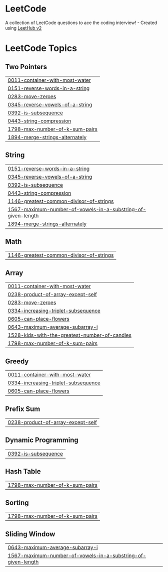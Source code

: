 # LeetCode
A collection of LeetCode questions to ace the coding interview! - Created using [LeetHub v2](https://github.com/arunbhardwaj/LeetHub-2.0)

<!---LeetCode Topics Start-->
# LeetCode Topics
## Two Pointers
|  |
| ------- |
| [0011-container-with-most-water](https://github.com/LinaKK/LeetCode/tree/master/0011-container-with-most-water) |
| [0151-reverse-words-in-a-string](https://github.com/LinaKK/LeetCode/tree/master/0151-reverse-words-in-a-string) |
| [0283-move-zeroes](https://github.com/LinaKK/LeetCode/tree/master/0283-move-zeroes) |
| [0345-reverse-vowels-of-a-string](https://github.com/LinaKK/LeetCode/tree/master/0345-reverse-vowels-of-a-string) |
| [0392-is-subsequence](https://github.com/LinaKK/LeetCode/tree/master/0392-is-subsequence) |
| [0443-string-compression](https://github.com/LinaKK/LeetCode/tree/master/0443-string-compression) |
| [1798-max-number-of-k-sum-pairs](https://github.com/LinaKK/LeetCode/tree/master/1798-max-number-of-k-sum-pairs) |
| [1894-merge-strings-alternately](https://github.com/LinaKK/LeetCode/tree/master/1894-merge-strings-alternately) |
## String
|  |
| ------- |
| [0151-reverse-words-in-a-string](https://github.com/LinaKK/LeetCode/tree/master/0151-reverse-words-in-a-string) |
| [0345-reverse-vowels-of-a-string](https://github.com/LinaKK/LeetCode/tree/master/0345-reverse-vowels-of-a-string) |
| [0392-is-subsequence](https://github.com/LinaKK/LeetCode/tree/master/0392-is-subsequence) |
| [0443-string-compression](https://github.com/LinaKK/LeetCode/tree/master/0443-string-compression) |
| [1146-greatest-common-divisor-of-strings](https://github.com/LinaKK/LeetCode/tree/master/1146-greatest-common-divisor-of-strings) |
| [1567-maximum-number-of-vowels-in-a-substring-of-given-length](https://github.com/LinaKK/LeetCode/tree/master/1567-maximum-number-of-vowels-in-a-substring-of-given-length) |
| [1894-merge-strings-alternately](https://github.com/LinaKK/LeetCode/tree/master/1894-merge-strings-alternately) |
## Math
|  |
| ------- |
| [1146-greatest-common-divisor-of-strings](https://github.com/LinaKK/LeetCode/tree/master/1146-greatest-common-divisor-of-strings) |
## Array
|  |
| ------- |
| [0011-container-with-most-water](https://github.com/LinaKK/LeetCode/tree/master/0011-container-with-most-water) |
| [0238-product-of-array-except-self](https://github.com/LinaKK/LeetCode/tree/master/0238-product-of-array-except-self) |
| [0283-move-zeroes](https://github.com/LinaKK/LeetCode/tree/master/0283-move-zeroes) |
| [0334-increasing-triplet-subsequence](https://github.com/LinaKK/LeetCode/tree/master/0334-increasing-triplet-subsequence) |
| [0605-can-place-flowers](https://github.com/LinaKK/LeetCode/tree/master/0605-can-place-flowers) |
| [0643-maximum-average-subarray-i](https://github.com/LinaKK/LeetCode/tree/master/0643-maximum-average-subarray-i) |
| [1528-kids-with-the-greatest-number-of-candies](https://github.com/LinaKK/LeetCode/tree/master/1528-kids-with-the-greatest-number-of-candies) |
| [1798-max-number-of-k-sum-pairs](https://github.com/LinaKK/LeetCode/tree/master/1798-max-number-of-k-sum-pairs) |
## Greedy
|  |
| ------- |
| [0011-container-with-most-water](https://github.com/LinaKK/LeetCode/tree/master/0011-container-with-most-water) |
| [0334-increasing-triplet-subsequence](https://github.com/LinaKK/LeetCode/tree/master/0334-increasing-triplet-subsequence) |
| [0605-can-place-flowers](https://github.com/LinaKK/LeetCode/tree/master/0605-can-place-flowers) |
## Prefix Sum
|  |
| ------- |
| [0238-product-of-array-except-self](https://github.com/LinaKK/LeetCode/tree/master/0238-product-of-array-except-self) |
## Dynamic Programming
|  |
| ------- |
| [0392-is-subsequence](https://github.com/LinaKK/LeetCode/tree/master/0392-is-subsequence) |
## Hash Table
|  |
| ------- |
| [1798-max-number-of-k-sum-pairs](https://github.com/LinaKK/LeetCode/tree/master/1798-max-number-of-k-sum-pairs) |
## Sorting
|  |
| ------- |
| [1798-max-number-of-k-sum-pairs](https://github.com/LinaKK/LeetCode/tree/master/1798-max-number-of-k-sum-pairs) |
## Sliding Window
|  |
| ------- |
| [0643-maximum-average-subarray-i](https://github.com/LinaKK/LeetCode/tree/master/0643-maximum-average-subarray-i) |
| [1567-maximum-number-of-vowels-in-a-substring-of-given-length](https://github.com/LinaKK/LeetCode/tree/master/1567-maximum-number-of-vowels-in-a-substring-of-given-length) |
<!---LeetCode Topics End-->